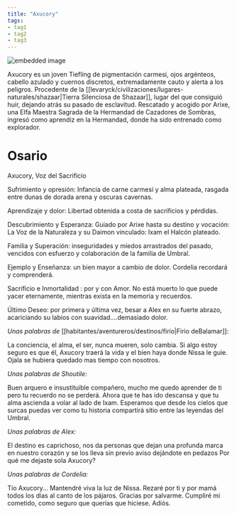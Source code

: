 ```yaml
---
title: "Axucory"
tags:
- tag1
- tag2
- tag3
---
```


![embedded image](https://assets.legendkeeper.com/7d9eaa94-60d6-44a5-8856-46540cfb561f.png "Attachment")

Axucory es un joven Tiefling de pigmentación carmesí, ojos argénteos, cabello azulado y cuernos discretos, extremadamente cauto y alerta a los peligros. Procedente de la [[levaryck/civilizaciones/lugares-naturales/shazaar|Tierra Silenciosa de Shazaar]], lugar del que consiguió huir, dejando atrás su pasado de esclavitud. Rescatado y acogido por Arixe, una Elfa Maestra Sagrada de la Hermandad de Cazadores de Sombras, ingresó como aprendiz en la Hermandad, donde ha sido entrenado como explorador.

# Osario

Axucory, Voz del Sacrificio

Sufrimiento y opresión: Infancia de carne carmesí y alma plateada, rasgada entre dunas de dorada arena y oscuras cavernas.

Aprendizaje y dolor: Libertad obtenida a costa de sacrificios y pérdidas.

Descubrimiento y Esperanza: Guiado por Arixe hasta su destino y vocación: La Voz de la Naturaleza y su Daimon vinculado: Ixam el Halcón plateado.

Familia y Superación: inseguridades y miedos arrastrados del pasado, vencidos con esfuerzo y colaboración de la familia de Umbral.

Ejemplo y Enseñanza: un bien mayor a cambio de dolor. Cordelia recordará y comprenderá.

Sacrificio e Inmortalidad : por y con Amor. No está muerto lo que puede yacer eternamente, mientras exista en la memoria y recuerdos.

Último Deseo: por primera y última vez, besar a Alex en su fuerte abrazo, acariciando su labios con suavidad....demasiado dolor.

_Unas palabras de_ [[habitantes/aventureros/destinos/firio|Firio deBalamar]]:

La conciencia, el alma, el ser, nunca mueren, solo cambia. Si algo estoy seguro es que él, Axucory traerá la vida y el bien haya donde Nissa le guie. Ojala se hubiera quedado mas tiempo con nosotros.

_Unas palabras de Shoutile:_

Buen arquero e insustituible compañero, mucho me quedo aprender de ti pero tu recuerdo no se perderá. Ahora que te has ido descansa y que tu alma ascienda a volar al lado de Ixam. Esperamos que desde los cielos que surcas puedas ver como tu historia compartirá sitio entre las leyendas del Umbral.

_Unas palabras de Alex:_

El destino es caprichoso, nos da personas que dejan una profunda marca en nuestro corazón y se los lleva sin previo aviso dejándote en pedazos Por qué me dejaste sola Axucory?

_Unas palabras de Cordelia:_

Tío Axucory... Mantendré viva la luz de Nissa. Rezaré por ti y por mamá todos los días al canto de los pájaros. Gracias por salvarme. Cumpliré mi cometido, como seguro que querías que hiciese. Adiós.